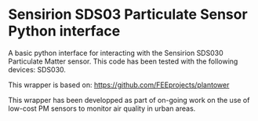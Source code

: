 # Sensirion SDS03 Particulate Sensor Python interface
A basic python interface for interacting with the Sensirion SDS030 Particulate Matter sensor.  This code has been tested with the following devices: SDS030.
 
This wrapper is based on: https://github.com/FEEprojects/plantower

This wrapper has been developped as part of on-going work on the use of low-cost PM sensors to monitor air quality in urban areas.